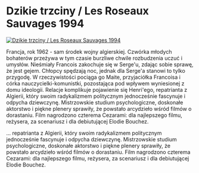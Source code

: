 Dzikie trzciny / Les Roseaux Sauvages 1994 
=============
[![Dzikie trzciny / Les Roseaux Sauvages 1994 ](http://vidos.pl/images/player.gif)](http://vidos.pl/dzikie-trzciny-les-roseaux-sauvages-1994)

 Francja, rok 1962 - sam środek wojny algierskiej. Czwórka młodych bohaterów przeżywa w tym czasie burzliwe chwile rozbudzenia uczuć i umysłów. Nieśmiały Francois zakochuje się w Serge'u, zdając sobie sprawę, że jest gejem. Chłopcy spędzają noc, jednak dla Serge'a stanowi to tylko przygodę. W rzeczywistości pociąga go Maite, przyjaciółka Francoisa i córka nauczycielki-komunistki, pozostająca pod wpływem wyniesionej z domu ideologii. Relacje komplikuje pojawienie się Henri'ego, repatrianta z Algierii, który swoim radykalizmem politycznym jednocześnie fascynuje i odpycha dziewczynę. 
Mistrzowskie studium psychologiczne, doskonałe aktorstwo i piękne plenery sprawiły, że powstało arcydzieło wśród filmów o dorastaniu. Film nagrodzono czterema Cezarami: dla najlepszego filmu, reżysera, za scenariusz i dla debiutującej Elodie Bouchez. 
 
  ... repatrianta z Algierii, który swoim radykalizmem politycznym jednocześnie fascynuje i odpycha dziewczynę. 
Mistrzowskie studium psychologiczne, doskonałe aktorstwo i piękne plenery sprawiły, że powstało arcydzieło wśród filmów o dorastaniu. Film nagrodzono czterema Cezarami: dla najlepszego filmu, reżysera, za scenariusz i dla debiutującej Elodie Bouchez.
